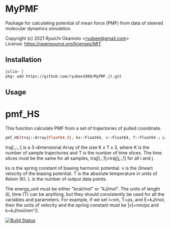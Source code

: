 # MyPMF
Package for calculating potential of mean force (PMF) from data of steered molecular dynamics simulation. 

Copyright (c) 2021 Ryuichi Okamoto <<ryubee@gmail.com>>  
License: https://opensource.org/licenses/MIT


## Installation
```sh
julia> ]
pkg> add https://github.com/ryubee1980/MyPMF.jl.git
```

## Usage
# pmf_HS
This function calculate PMF from a set of trajectories of pulled coordinate.
```sh
pmf_HS(traj::Array{Float64,3}, ks::Float64, v::Float64, T::Float64 ; L=1000 ::Int64, energy_unit="kcal/mol" ::String)
```

traj[:,:,:] is a 3-dimensional Array of the size K x T x 3, where K is the number of sample trajectories and T is the number of time slices. The time slices must be the same for all samples, traj[i,:,1]=traj[j,:,1] for all i and j.

ks is the spring constant of biasing harmonic potential.
v is the (linear) velocity of the biasing potential.
T is the absolute temperature in units of Kelvin (K).
L is the number of output data points.

The energy_unit must be either "kcal/mol" or "kJ/mol".
The units of length (l), time (T) can be anything, but they should consistently be used for all the variables and parameters. For example, if we set l=nm, T=ps, and E=kJ/mol, then the units of velocity and the spring constant must be [v]=nm/ps and k=kJ/mol/nm^2.

[![Build Status](https://github.com/ryubee1980/MyPMF.jl/actions/workflows/CI.yml/badge.svg?branch=main)](https://github.com/ryubee1980/MyPMF.jl/actions/workflows/CI.yml?query=branch%3Amain)

